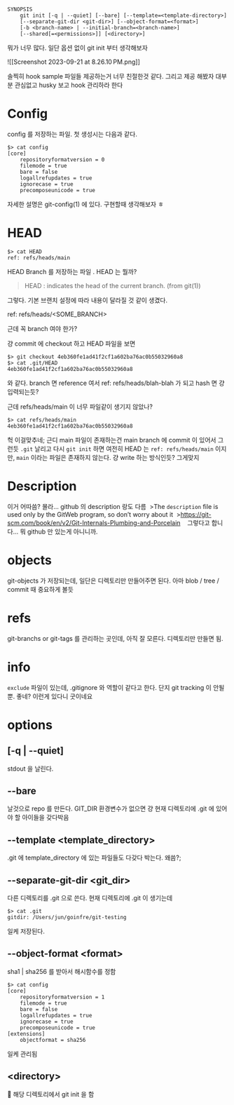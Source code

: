 ```
SYNOPSIS
	git init [-q | --quiet] [--bare] [--template=<template-directory>]
	[--separate-git-dir <git-dir>] [--object-format=<format>]
	[-b <branch-name> | --initial-branch=<branch-name>]
	[--shared[=<permissions>]] [<directory>]

```

뭐가 너무 많다. 일단 옵션 없이 git init 부터 생각해보자

![[Screenshot 2023-09-21 at 8.26.10 PM.png]]


솔찍히 hook sample 파일들 제공하는거 너무 친절한것 같다. 그리고 제공 해봤자 대부분 관심없고 husky 보고 hook 관리하라 한다

# Config

config 를 저장하는 파일. 첫 생성시는 다음과 같다.

```
$> cat config
[core]
	repositoryformatversion = 0
	filemode = true
	bare = false
	logallrefupdates = true
	ignorecase = true
	precomposeunicode = true
```


자세한 설명은 git-config(1) 에 있다. 구현할때 생각해보자 ㅎ

# HEAD
```
$> cat HEAD
ref: refs/heads/main
```

HEAD Branch 를 저장하는 파일 . HEAD  는 뭘까?
> HEAD : indicates the head of the current branch. (from git(1))

그렇다. 기본 브랜치 설정에 따라 내용이 달라질 것 같이 생겼다.

ref: refs/heads/<SOME_BRANCH>

근데 꼭 branch 여야 한가? 

걍 commit 에 checkout 하고 HEAD 파일을 보면 
```
$> git checkout 4eb360fe1ad41f2cf1a602ba76ac0b55032960a8
$> cat .git/HEAD
4eb360fe1ad41f2cf1a602ba76ac0b55032960a8
```
와 같다. branch 면 reference 여서 ref: refs/heads/blah-blah 가 되고 hash 면 걍 입력되는듯? 

근데 refs/heads/main 이 너무 파일같이 생기지 않았나?

```
$> cat refs/heads/main
4eb360fe1ad41f2cf1a602ba76ac0b55032960a8
```

헉 이걸맞추네;  근디 main 파일이 존재하는건 main branch 에 commit 이 있어서 그런듯
`.git` 날리고 다시 `git init` 하면 여전히 HEAD 는 `ref: refs/heads/main` 이지만, `main` 이라는 파일은 존재하지 않는다. 걍 write 하는 방식인듯? 그게맞지

# Description 

이거 어따씀? 몰라... github 의 description 랑도 다름
 >The `description` file is used only by the GitWeb program, so don’t worry about it
 >https://git-scm.com/book/en/v2/Git-Internals-Plumbing-and-Porcelain
 
 그렇다고 합니다... 뭐 github 만 있는게 아니니까.

# objects

git-objects 가 저장되는데, 일단은 디렉토리만 만들어주면 된다. 
아마 blob / tree / commit 때 중요하게 볼듯

# refs

git-branchs  or git-tags 를 관리하는 곳인데, 아직 잘 모른다. 디렉토리만 만들면 됨.

# info
`exclude` 파일이 있는데, .gitignore 와 역할이 같다고 한다. 단지 git tracking 이 안될뿐. 좋네? 이런게 있다니 굿이네요


# options

## [-q | --quiet]
stdout 을 날린다.
## --bare
날것으로 repo 를 만든다. GIT_DIR 환경변수가 없으면 걍 현재 디렉토리에 .git 에 있어야 할 아이들을 갖다박음
## --template <template_directory>
.git 에 template_directory 에 있는 파일들도 다갖다 박는다. 왜씀?;

## --separate-git-dir <git_dir>

다른 디렉토리를 .git 으로 쓴다. 현재 디렉토리에 .git 이 생기는데 
```
$> cat .git
gitdir: /Users/jun/goinfre/git-testing
```
일케 저장된다.
## --object-format \<format\>
sha1 | sha256 를 받아서 해시함수를 정함
```
$> cat config
[core]
	repositoryformatversion = 1
	filemode = true
	bare = false
	logallrefupdates = true
	ignorecase = true
	precomposeunicode = true
[extensions]
	objectformat = sha256
```
일케 관리됨
## \<directory\>

해당 디렉토리에서 git init 을 함
